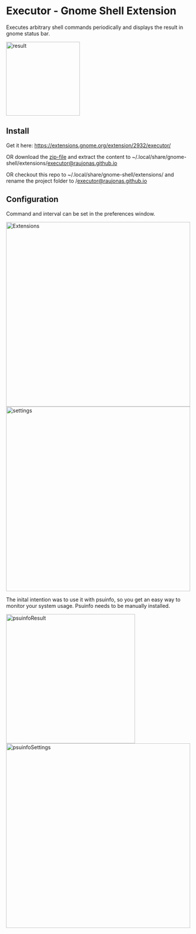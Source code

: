 # Executor - Gnome Shell Extension
Executes arbitrary shell commands periodically and displays the result in gnome status bar. 

<img src="https://raw.githubusercontent.com/raujonas/executor/master/docs/result.png" alt="result" width="200">

## Install

Get it here: <a href="https://extensions.gnome.org/extension/2932/executor/">https://extensions.gnome.org/extension/2932/executor/</a> 

OR download the <a href="https://github.com/raujonas/executor/releases/download/v1/executor@raujonas.github.io">zip-file</a> and extract the content to ~/.local/share/gnome-shell/extensions/executor@raujonas.github.io

OR checkout this repo to ~/.local/share/gnome-shell/extensions/ and rename the project folder to /executor@raujonas.github.io

## Configuration

Command and interval can be set in the preferences window.

<img src="https://raw.githubusercontent.com/raujonas/executor/master/docs/extensions.png" alt="Extensions" width="500">

<img src="https://raw.githubusercontent.com/raujonas/executor/master/docs/settings.png" alt="settings" width="500">

The inital intention was to use it with psuinfo, so you get an easy way to monitor your system usage. Psuinfo needs to be manually installed.

<img src="https://raw.githubusercontent.com/raujonas/executor/master/docs/psuinfoResult.png" alt="psuinfoResult" width="350">

<img src="https://raw.githubusercontent.com/raujonas/executor/master/docs/psuinfoSettings.png" alt="psuinfoSettings" width="500">
